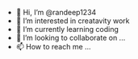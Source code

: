 - 👋 Hi, I’m @randeep1234
- 👀 I’m interested in creatavity work
- 🌱 I’m currently learning coding
- 💞️ I’m looking to collaborate on ...
- 📫 How to reach me ...

<!---
randeep1234/randeep1234 is a ✨ special ✨ repository because its `README.md` (this file) appears on your GitHub profile.
You can click the Preview link to take a look at your changes.
--->
